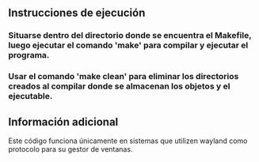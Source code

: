 ## Instrucciones de ejecución

### Situarse dentro del directorio donde se encuentra el Makefile, luego ejecutar el comando 'make' para compilar y ejecutar el programa.
### Usar el comando 'make clean' para eliminar los directorios creados al compilar donde se almacenan los objetos y el ejecutable.

## Información adicional

Este código funciona únicamente en sistemas que utilizen wayland como protocolo para su gestor de ventanas.
